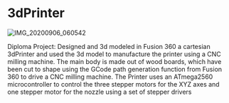 # 3dPrinter
![IMG_20200906_060542](https://user-images.githubusercontent.com/123864033/215340544-964d0e1b-f790-4001-a034-426084eced9a.jpg)

Diploma Project: Designed and 3d modeled in Fusion 360 a cartesian 3dPrinter and used the 3d model to manufacture the printer using a CNC milling machine. The main body is made out of wood boards, which have been cut to shape using the GCode path generation function from Fusion 360 to drive a CNC milling machine. The Printer uses an ATmega2560 microcontroller  to control the three stepper motors for the XYZ axes and one stepper motor for the nozzle using a set of stepper drivers
